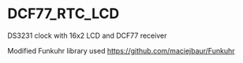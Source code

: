 # DCF77_RTC_LCD
DS3231 clock with 16x2 LCD and DCF77 receiver

Modified Funkuhr library used
https://github.com/maciejbaur/Funkuhr
